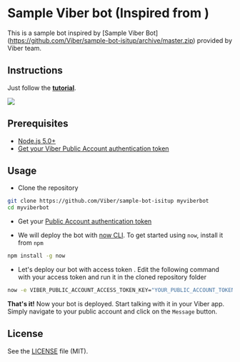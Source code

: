 # Sample Viber bot (Inspired from )

This is a sample bot inspired by [Sample Viber Bot] (https://github.com/Viber/sample-bot-isitup/archive/master.zip) provided by Viber team.

## Instructions 
Just follow the [**tutorial**](docs/TUTORIAL.md).

![][1]

## Prerequisites

* [Node.js 5.0+](http://nodejs.org)
* [Get your Viber Public Account authentication token](https://support.viber.com/customer/en/portal/articles/2618216-creating-a-public-account?b_id=3838)

## Usage

* Clone the repository

```bash
git clone https://github.com/Viber/sample-bot-isitup myviberbot
cd myviberbot
```

* Get your [Public Account authentication token](https://developers.viber.com/public-accounts/index.html#authentication-token)

* We will deploy the bot with [now CLI](https://zeit.co/now/). To get started using `now`, install it from `npm`

```bash
npm install -g now
```

* Let's deploy our bot with access token . Edit the following command with your access token and run it in the cloned repository folder

```bash
now -e VIBER_PUBLIC_ACCOUNT_ACCESS_TOKEN_KEY="YOUR_PUBLIC_ACCOUNT_TOKEN"
```

**That's it!** Now your bot is deployed. Start talking with it in your Viber app. Simply navigate to your public account and click on the `Message` button.

## License

See the [LICENSE](LICENSE.md) file (MIT).

[1]: output.gif
